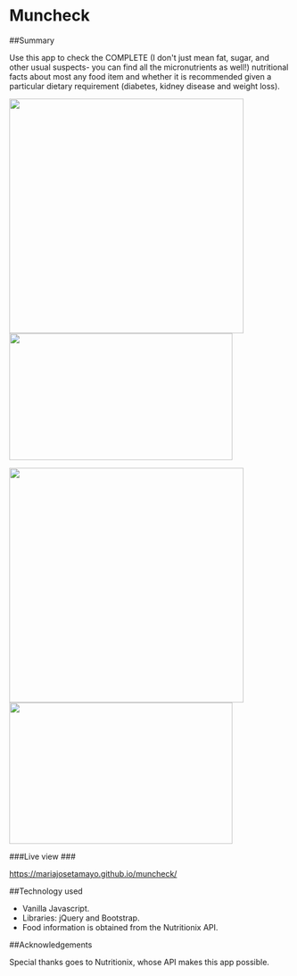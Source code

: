 # Muncheck

##Summary

Use this app to check the COMPLETE (I don't just mean fat, sugar, and other usual suspects- you can find all the micronutrients as well!) nutritional facts about most any food item and whether it is recommended given a particular dietary requirement (diabetes, kidney disease and weight loss).

<img src="https://cloud.githubusercontent.com/assets/16930791/23583040/f73400ae-00f5-11e7-8691-651d761eb254.jpg" width="420" />  <img src="https://cloud.githubusercontent.com/assets/16930791/23583041/01f55754-00f6-11e7-9d2b-2466a6266005.jpg" width="400" height="227" />

<img src="https://cloud.githubusercontent.com/assets/16930791/23583042/0bb4246e-00f6-11e7-9cd2-585ecb5465c1.jpg" width="420" />  <img src="https://cloud.githubusercontent.com/assets/16930791/23583049/1b3aa2f0-00f6-11e7-94d7-8249201c3c62.jpg" width="400" height="253" />

###Live view ###

https://mariajosetamayo.github.io/muncheck/

##Technology used

- Vanilla Javascript.
- Libraries: jQuery and Bootstrap.
- Food information is obtained from the Nutritionix API.

##Acknowledgements

Special thanks goes to Nutritionix, whose API makes this app possible.
